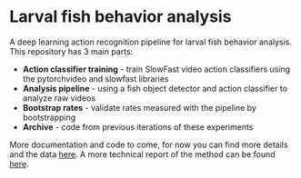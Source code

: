 # Larval fish behavior analysis 

A deep learning action recognition pipeline for larval fish behavior analysis.
This repository has 3 main parts:
* **Action classifier training** - train SlowFast video action classifiers using the pytorchvideo and slowfast libraries
* **Analysis pipeline** - using a fish object detector and action classifier to analyze raw videos
* **Bootstrap rates** - validate rates measured with the pipeline by bootstrapping
* **Archive** - code from previous iterations of these experiments

More documentation and code to come, for now you can find more details and 
the data [here](https://shir3bar.github.io/larval-fish-page).
A more technical report of the method can be found [here](https://www.biorxiv.org/content/10.1101/2022.11.14.516417v1).

